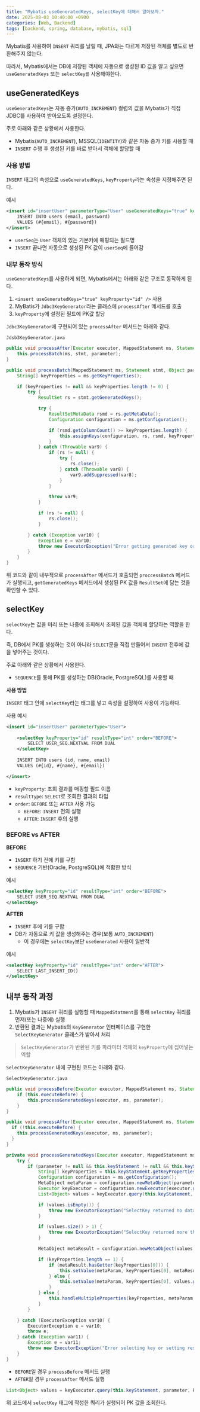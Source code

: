 ```yaml
---
title: "Mybatis useGeneratedKeys, selectKey에 대해서 알아보자."
date: 2025-08-03 10:40:00 +0900
categories: [Web, Backend]
tags: [backend, spring, database, mybatis, sql]
---
```


Mybatis를 사용하여 `INSERT` 쿼리를 날릴 때, JPA와는 다르게 저장된 객체를 별도로 반환해주지 않는다.

따라서, Mybatis에서는 DB에 저장된 객체에 자동으로 생성된 ID 값을 알고 싶으면 `useGeneratedKeys` 또는 `selectKey를` 사용해야한다.

## **useGeneratedKeys**
`useGeneratedKeys`는 자동 증가(`AUTO_INCREMENT`) 컬럼의 값을 Mybatis가 직접 JDBC를 사용하여 받아오도록 설정한다.

주로 아래와 같은 상황에서 사용한다.
- Mybatis(`AUTO_INCREMENT`), MSSQL(`IDENTITY`)와 같은 자동 증가 키를 사용할 때
- `INSERT` 수행 후 생성된 키를 바로 받아서 객체에 할당할 때


### **사용 방법**

`INSERT` 태그의 속성으로 `useGeneratedKeys`, `keyProperty`라는 속성을 지정해주면 된다.

예시
```xml
<insert id="insertUser" parameterType="User" useGeneratedKeys="true" keyProperty="userSeq">
    INSERT INTO users (email, password)
    VALUES (#{email}, #{password})
</insert>
```

- `userSeq`는 `User` 객체의 있는 기본키에 매핑되는 필드명
- `INSERT` 끝나면 자동으로 생성된 PK 값이 `userSeq`에 들어감

### **내부 동작 방식**

`useGeneratedKeys`를 사용하게 되면, Mybatis에서는 아래와 같은 구조로 동작하게 된다.

1. `<insert useGeneratedKeys="true" keyProperty="id" />` 사용
2. MyBatis가 `Jdbc3KeyGenerator`라는 클래스에 `processAfter` 메서드를 호출
3. `keyProperty`에 설정된 필드에 PK값 할당


`Jdbc3KeyGenerator`에 구현되어 있는 `processAfter` 메서드는 아래와 같다.

`Jdsb3KeyGenerator.java`
```java
public void processAfter(Executor executor, MappedStatement ms, Statement stmt, Object parameter) {
    this.processBatch(ms, stmt, parameter);
}

public void processBatch(MappedStatement ms, Statement stmt, Object parameter) {
    String[] keyProperties = ms.getKeyProperties();

    if (keyProperties != null && keyProperties.length != 0) {
        try {
            ResultSet rs = stmt.getGeneratedKeys();

            try {
                ResultSetMetaData rsmd = rs.getMetaData();
                Configuration configuration = ms.getConfiguration();

                if (rsmd.getColumnCount() >= keyProperties.length) {
                    this.assignKeys(configuration, rs, rsmd, keyProperties, parameter);
                }
            } catch (Throwable var9) {
                if (rs != null) {
                    try {
                        rs.close();
                    } catch (Throwable var8) {
                        var9.addSuppressed(var8);
                    }
                }

                throw var9;
            }

            if (rs != null) {
                rs.close();
            }

        } catch (Exception var10) {
            Exception e = var10;
            throw new ExecutorException("Error getting generated key or setting result to parameter object. Cause: " + e, e);
        }
    }
}
```

위 코드와 같이 내부적으로 `processAfter` 메서드가 호출되면 `proccessBatch` 메서드가 실행되고, `getGeneratedKeys` 메서드에서 생성된 PK 값을 `ResultSet`에 담는 것을 확인할 수 있다.

## **selectKey**
`selectKey`는 값을 미리 또는 나중에 조회해서 조회된 값을 객체에 할당하는 역할을 한다.

즉, DB에서 PK를 생성하는 것이 아니라 `SELECT`문을 직접 만들어서 `INSERT` 전후에 값을 넣어주는 것이다.

주로 아래와 같은 상황에서 사용한다.
- `SEQUENCE`를 통해 PK를 생성하는 DB(Oracle, PostgreSQL)를 사용할 때

**사용 방법**

`INSERT` 태그 안에 `selectKey`라는 태그를 넣고 속성을 설정하여 사용이 가능하다.

사용 예시
```xml
<insert id="insertUser" parameterType="User">
    
    <selectKey keyProperty="id" resultType="int" order="BEFORE">
        SELECT USER_SEQ.NEXTVAL FROM DUAL
    </selectKey>
    
    INSERT INTO users (id, name, email)
    VALUES (#{id}, #{name}, #{email})

</insert>
```

- `keyProperty`: 조회 결과를 매핑할 필드 이름
- `resultType`: `SELECT`로 조회한 결과의 타입
- `order`: `BEFORE` 또는 `AFTER` 사용 가능
  - `BEFORE`: `INSERT` 전의 실행
  - `AFTER`: `INSERT` 후의 실행

### **BEFORE vs AFTER**
**BEFORE**
- `INSERT` 하기 전에 키를 구함
- `SEQUENCE` 기반(Oracle, PostgreSQL)에 적합한 방식

예시
```xml
<selectKey keyProperty="id" resultType="int" order="BEFORE">
    SELECT USER_SEQ.NEXTVAL FROM DUAL
</selectKey>
```

**AFTER**
- `INSERT` 후에 키를 구함
- DB가 자동으로 키 값을 생성해주는 경우(보통 `AUTO_INCREMENT`)
  - 이 경우에는 `selectKey`보단 `useGenerated` 사용이 일반적

예시
```xml
<selectKey keyProperty="id" resultType="int" order="AFTER">
    SELECT LAST_INSERT_ID()
</selectKey>
```

## **내부 동작 과정**
1. Mybatis가 `INSERT` 쿼리를 실행할 때 `MappedStatment`를 통해 `selectKey` 쿼리를 먼저(또는 나중에) 실행 
2. 반환된 결과는 Mybatis의 `KeyGenerator` 인터페이스를 구현한 `SelectKeyGenerator` 클래스가 받아서 처리

> `SelectKeyGenerator`가 반환된 키를 파라미터 객체의 `keyProperty`에 집어넣는 역할

`SelectKeyGenerator` 내에 구현된 코드는 아래와 같다.

`SelectKeyGenerator.java`
```java
public void processBefore(Executor executor, MappedStatement ms, Statement stmt, Object parameter) {
    if (this.executeBefore) {
        this.processGeneratedKeys(executor, ms, parameter);
    }
}

public void processAfter(Executor executor, MappedStatement ms, Statement stmt, Object parameter) {
  if (!this.executeBefore) {
    this.processGeneratedKeys(executor, ms, parameter);
  }
}

private void processGeneratedKeys(Executor executor, MappedStatement ms, Object parameter) {
    try {
        if (parameter != null && this.keyStatement != null && this.keyStatement.getKeyProperties() != null) {
            String[] keyProperties = this.keyStatement.getKeyProperties();
            Configuration configuration = ms.getConfiguration();
            MetaObject metaParam = configuration.newMetaObject(parameter);
            Executor keyExecutor = configuration.newExecutor(executor.getTransaction(), ExecutorType.SIMPLE);
            List<Object> values = keyExecutor.query(this.keyStatement, parameter, RowBounds.DEFAULT, Executor.NO_RESULT_HANDLER);

            if (values.isEmpty()) {
                throw new ExecutorException("SelectKey returned no data.");
            }

            if (values.size() > 1) {
                throw new ExecutorException("SelectKey returned more than one value.");
            }

            MetaObject metaResult = configuration.newMetaObject(values.get(0));

            if (keyProperties.length == 1) {
                if (metaResult.hasGetter(keyProperties[0])) {
                    this.setValue(metaParam, keyProperties[0], metaResult.getValue(keyProperties[0]));
                } else {
                    this.setValue(metaParam, keyProperties[0], values.get(0));
                }
            } else {
                this.handleMultipleProperties(keyProperties, metaParam, metaResult);
            }
        }

    } catch (ExecutorException var10) {
        ExecutorException e = var10;
        throw e;
    } catch (Exception var11) {
        Exception e = var11;
        throw new ExecutorException("Error selecting key or setting result to parameter object. Cause: " + e, e);
    }
}
```

- `BEFORE`일 경우 `processBefore` 메서드 실행
- `AFTER`일 경우 `processAfter` 메서드 실행

```java
List<Object> values = keyExecutor.query(this.keyStatement, parameter, RowBounds.DEFAULT, Executor.NO_RESULT_HANDLER);
```

위 코드에서 `selectKey` 태그에 작성한 쿼리가 실행되어 PK 값을 조회한다.

